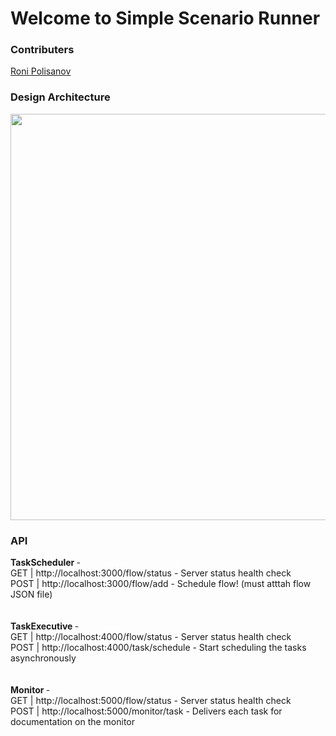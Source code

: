 # Welcome to Simple Scenario Runner

### Contributers
 [Roni Polisanov](https://github.com/RoniPolisanov)<br>

### Design Architecture
<img src="https://i.ibb.co/27xNw76/Task-Manager-1.png" width="650px"><br>

### API
<b> TaskScheduler </b> - <br>
GET | http://localhost:3000/flow/status - Server status health check <br>
POST | http://localhost:3000/flow/add - Schedule flow! (must atttah flow JSON file) <br> <br> <br>
<b> TaskExecutive </b> - <br>
GET | http://localhost:4000/flow/status - Server status health check <br>
POST | http://localhost:4000/task/schedule - Start scheduling the tasks asynchronously <br> <br> <br>
<b> Monitor </b> - <br>
GET | http://localhost:5000/flow/status - Server status health check <br>
POST | http://localhost:5000/monitor/task - Delivers each task for documentation on the monitor <br>
